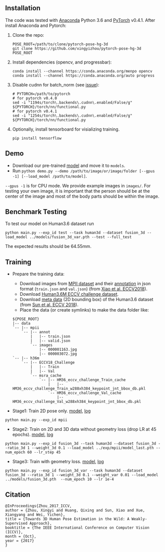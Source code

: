 ## Installation
The code was tested with [Anaconda](https://www.anaconda.com/download) Python 3.6 and [PyTorch]((http://pytorch.org/)) v0.4.1. After install Anaconda and Pytorch:

1. Clone the repo:

    ~~~
    POSE_ROOT=/path/to/clone/pytorch-pose-hg-3d
    git clone https://github.com/xingyizhou/pytorch-pose-hg-3d POSE_ROOT
    ~~~


2. Install dependencies (opencv, and progressbar):

    ~~~
    conda install --channel https://conda.anaconda.org/menpo opencv
    conda install --channel https://conda.anaconda.org/auto progress
    ~~~
3. Disable cudnn for batch_norm (see [issue](https://github.com/xingyizhou/pytorch-pose-hg-3d/issues/16)):
    
    ~~~
    # PYTORCH=/path/to/pytorch
    # for pytorch v0.4.0
    sed -i "1194s/torch\.backends\.cudnn\.enabled/False/g" ${PYTORCH}/torch/nn/functional.py
    # for pytorch v0.4.1
    sed -i "1254s/torch\.backends\.cudnn\.enabled/False/g" ${PYTORCH}/torch/nn/functional.py
    ~~~
4. Optionally, install tensorboard for visializing training. 

    ~~~
    pip install tensorflow
    ~~~

## Demo
- Download our pre-trained [model](https://drive.google.com/file/d/1Ud2x79tdKX1VHk17dkPHqk_S7WIA4tXp/view?usp=sharing) and move it to `models`.
- Run `python demo.py --demo /path/to/image/or/image/folder [--gpus -1] [--load_model /path/to/model]`. 

`--gpus -1` is for CPU mode. 
We provide example images in `images/`. For testing your own image, it is important that the person should be at the center of the image and most of the body parts should be within the image. 

## Benchmark Testing
To test our model on Human3.6 dataset run 

~~~
python main.py --exp_id test --task human3d --dataset fusion_3d --load_model ../models/fusion_3d_var.pth --test --full_test
~~~

The expected results should be 64.55mm.

## Training
- Prepare the training data:
  - Download images from [MPII dataset](http://human-pose.mpi-inf.mpg.de/#download) and their [annotation](https://onedrive.live.com/?authkey=%21AKqtqKs162Z5W7g&id=56B9F9C97F261712%2110696&cid=56B9F9C97F261712) in json format (`train.json` and `val.json`) (from [Xiao et al. ECCV2018](https://github.com/Microsoft/human-pose-estimation.pytorch)).
  - Download [Human3.6M ECCV challenge dataset](http://vision.imar.ro/human3.6m/challenge_open.php).
  - Download [meta data](https://www.dropbox.com/sh/uouev0a1ao84ofd/AADzZChEX3BdM5INGlbe74Pma/hm36_eccv_challenge?dl=0&subfolder_nav_tracking=1) (2D bounding box) of the Human3.6 dataset (from [Sun et al. ECCV 2018](https://github.com/JimmySuen/integral-human-pose)). 
  - Place the data (or create symlinks) to make the data folder like: 
  
  ```
  ${POSE_ROOT}
  |-- data
  `-- |-- mpii
      `-- |-- annot
          |   |-- train.json
          |   |-- valid.json
          `-- images
              |-- 000001163.jpg
              |-- 000003072.jpg
  `-- |-- h36m
      `-- |-- ECCV18_Challenge
          |   |-- Train
          |   |-- Val
          `-- msra_cache
              `-- |-- HM36_eccv_challenge_Train_cache
                  |   |-- HM36_eccv_challenge_Train_w288xh384_keypoint_jnt_bbox_db.pkl
                  `-- HM36_eccv_challenge_Val_cache
                      |-- HM36_eccv_challenge_Val_w288xh384_keypoint_jnt_bbox_db.pkl
  ```

- Stage1: Train 2D pose only. [model](https://drive.google.com/open?id=1WqW1-_gCyGTB80m9MK_KUoD0dtElEQzv), [log](https://drive.google.com/open?id=1yKwmGD4MURHnDD5536niPjxe-keY3HGs)

```
python main.py --exp_id mpii
```

- Stage2: Train on 2D and 3D data without geometry loss (drop LR at 45 epochs). [model](https://drive.google.com/open?id=13d3AqzA85TSO7o1F8aq_ptnAkJ7LSp9-), [log](https://drive.google.com/open?id=18B_aOM9djCHZFlB0Rcoa6zOK1eXvsmRl)

```
python main.py --exp_id fusion_3d --task human3d --dataset fusion_3d --ratio_3d 1 --weight_3d 0.1 --load_model ../exp/mpii/model_last.pth --num_epoch 60 --lr_step 45
```

- Stage3: Train with geometry loss. [model](https://drive.google.com/open?id=1_2CCb_qsA1egT5c2s0ABuW3rQCDOLvPq), [log](https://drive.google.com/open?id=1hV4V74lTUd3COnoe1XMiTb8EUcyI8obN)

```
python main.py --exp_id fusion_3d_var --task human3d --dataset fusion_3d --ratio_3d 1 --weight_3d 0.1 --weight_var 0.01 --load_model ../models/fusion_3d.pth  --num_epoch 10 --lr 1e-4
```

## Citation

    @InProceedings{Zhou_2017_ICCV,
    author = {Zhou, Xingyi and Huang, Qixing and Sun, Xiao and Xue, Xiangyang and Wei, Yichen},
    title = {Towards 3D Human Pose Estimation in the Wild: A Weakly-Supervised Approach},
    booktitle = {The IEEE International Conference on Computer Vision (ICCV)},
    month = {Oct},
    year = {2017}
    }
